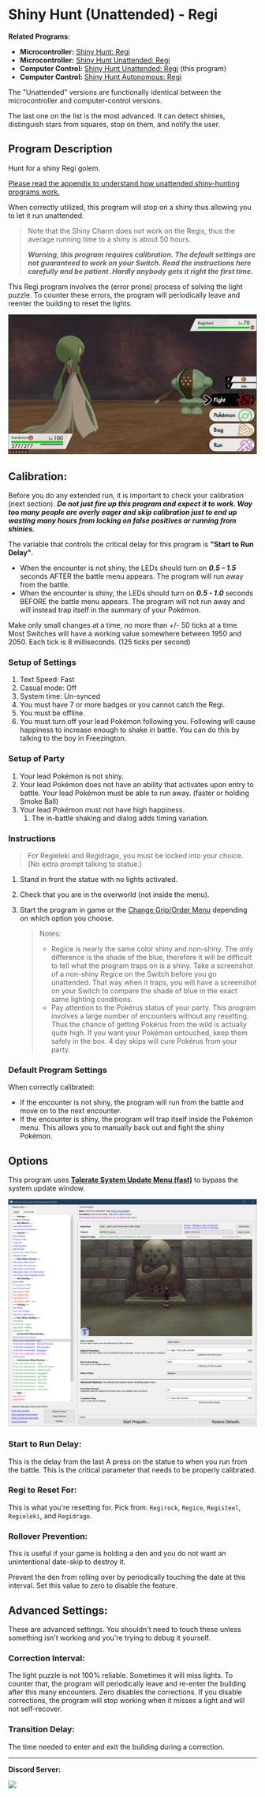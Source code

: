 # Shiny Hunt (Unattended) - Regi

**Related Programs:**
- **Microcontroller:** [Shiny Hunt: Regi](https://github.com/PokemonAutomation/Microcontroller/blob/master/Wiki/Programs/PokemonSwSh/ShinyHunt-Regi.md)
- **Microcontroller:** [Shiny Hunt Unattended: Regi](https://github.com/PokemonAutomation/Microcontroller/blob/master/Wiki/Programs/PokemonSwSh/ShinyHuntUnattended-Regi.md)
- **Computer Control:** [Shiny Hunt Unattended: Regi](https://github.com/PokemonAutomation/ComputerControl/blob/master/Wiki/Programs/PokemonSwSh/ShinyHuntUnattended-Regi.md) (this program)
- **Computer Control:** [Shiny Hunt Autonomous: Regi](https://github.com/PokemonAutomation/ComputerControl/blob/master/Wiki/Programs/PokemonSwSh/ShinyHuntAutonomous-Regi.md)

The "Unattended" versions are functionally identical between the microcontroller and computer-control versions.

The last one on the list is the most advanced. It can detect shinies, distinguish stars from squares, stop on them, and notify the user.


## Program Description

Hunt for a shiny Regi golem.

[Please read the appendix to understand how unattended shiny-hunting programs work.](https://github.com/PokemonAutomation/Microcontroller/blob/master/Wiki/Programs/PokemonSwSh/UnattendedShinyHunting.md)

When correctly utilized, this program will stop on a shiny thus allowing you to let it run unattended.

> Note that the Shiny Charm does not work on the Regis, thus the average running time to a shiny is about 50 hours.
> 
> ***Warning, this program requires calibration. The default settings are not guaranteed to work on your Switch. Read the instructions here carefully and be patient. Hardly anybody gets it right the first time.***

This Regi program involves the (error prone) process of solving the light puzzle. To counter these errors, the program will periodically leave and reenter the building to reset the lights.

<img src="images/ShinyHuntUnattended-Regi-0.png">

## Calibration:

Before you do any extended run, it is important to check your calibration (next section). _**Do not just fire up this program and expect it to work. Way too many people are overly eager and skip calibration just to end up wasting many hours from locking on false positives or running from shinies.**_

The variable that controls the critical delay for this program is **"Start to Run Delay"**.
- When the encounter is not shiny, the LEDs should turn on ***0.5 – 1.5*** seconds AFTER the battle menu appears. The program will run away from the battle.
- When the encounter is shiny, the LEDs should turn on ***0.5 - 1.0*** seconds BEFORE the battle menu appears. The program will not run away and will instead trap itself in the summary of your Pokémon.

Make only small changes at a time, no more than +/- 50 ticks at a time. Most Switches will have a working value somewhere between 1950 and 2050. Each tick is 8 milliseconds. (125 ticks per second)

### Setup of Settings

1. Text Speed: Fast
2. Casual mode: Off
3. System time: Un-synced
4. You must have 7 or more badges or you cannot catch the Regi.
5. You must be offline.
6. You must turn off your lead Pokémon following you. Following will cause happiness to increase enough to shake in battle. You can do this by talking to the boy in Freezington.

### Setup of Party

1. Your lead Pokémon is not shiny.
2. Your lead Pokémon does not have an ability that activates upon entry to battle.
Your lead Pokémon must be able to run away. (faster or holding Smoke Ball)
3. Your lead Pokémon must not have high happiness.
   1. The in-battle shaking and dialog adds timing variation.

### Instructions

> For Regieleki and Regidrago, you must be locked into your choice. (No extra prompt talking to statue.)

1. Stand in front the statue with no lights activated.
2. Check that you are in the overworld (not inside the menu).
3. Start the program in game or the [Change Grip/Order Menu](https://github.com/PokemonAutomation/Microcontroller/blob/master/Wiki/Programs/NintendoSwitch/ChangeGripOrderMenu.md) depending on which option you choose.

   > Notes:
   > - Regice is nearly the same color shiny and non-shiny. The only difference is the shade of the blue, therefore it will be difficult to tell what the program traps on is a shiny. Take a screenshot of a non-shiny Regice on the Switch before you go unattended. That way when it traps, you will have a screenshot on your Switch to compare the shade of blue in the exact same lighting conditions.
   > - Pay attention to the Pokérus status of your party. This program involves a large number of encounters without any resetting. Thus the chance of getting Pokérus from the wild is actually quite high. If you want your Pokémon untouched, keep them safely in the box. 4 day skips will cure Pokérus from your party.

### Default Program Settings

When correctly calibrated:
- If the encounter is not shiny, the program will run from the battle and move on to the next encounter.
- If the encounter is shiny, the program will trap itself inside the Pokémon menu. This allows you to manually back out and fight the shiny Pokémon.


## Options

This program uses [**Tolerate System Update Menu (fast)**](/Wiki/Programs/NintendoSwitch/FrameworkSettings.md#tolerate-system-update-menu-fast) to bypass the system update window.

<img src="images/ShinyHuntUnattended-Regi-Settings.png">

### Start to Run Delay:

This is the delay from the last A press on the statue to when you run from the battle. This is the critical parameter that needs to be properly calibrated.

### Regi to Reset For:

This is what you're resetting for. Pick from: `Regirock`, `Regice`, `Registeel`, `Regieleki`, and `Regidrago`.

### Rollover Prevention:

This is useful if your game is holding a den and you do not want an unintentional date-skip to destroy it.

Prevent the den from rolling over by periodically touching the date at this interval. Set this value to zero to disable the feature.


## Advanced Settings:

These are advanced settings. You shouldn't need to touch these unless something isn't working and you're trying to debug it yourself.


### Correction Interval:

The light puzzle is not 100% reliable. Sometimes it will miss lights. To counter that, the program will periodically leave and re-enter the building after this many encounters. Zero disables the corrections. If you disable corrections, the program will stop working when it misses a light and will not self-recover.

### Transition Delay:

The time needed to enter and exit the building during a correction.



<hr>

**Discord Server:** 

[<img src="https://canary.discordapp.com/api/guilds/695809740428673034/widget.png?style=banner2">](https://discord.gg/cQ4gWxN)




